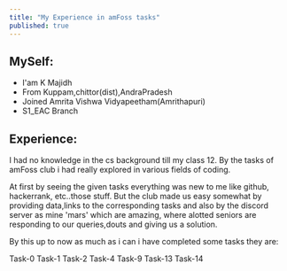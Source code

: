 ```yaml
---
title: "My Experience in amFoss tasks"
published: true
---
```


## MySelf:
  - I'am K Majidh
  - From Kuppam,chittor(dist),AndraPradesh
  - Joined Amrita Vishwa Vidyapeetham(Amrithapuri)
  - S1_EAC Branch

## Experience:
  I had no knowledge in the cs background till my class 12. By the tasks of amFoss club i had really explored in various fields of coding.
  
  At first by seeing the given tasks everything was new to me like github, hackerrank, etc..those stuff. But the club made us easy somewhat by providing data,links to the corresponding tasks and also by the discord server as mine 'mars' which are amazing, where alotted seniors are responding to our queries,douts and giving us a solution.

  By this up to now as much as i can i have completed some tasks they are:
   
   Task-0
   Task-1
   Task-2
   Task-4
   Task-9
   Task-13
   Task-14